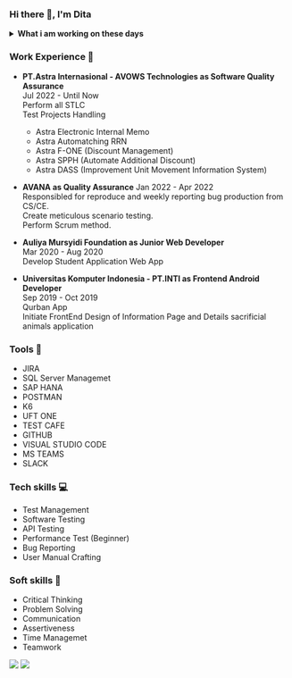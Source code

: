 ### Hi there 👋, I'm Dita 

<details>
 <summary><strong>What i am working on these days</strong></summary>
    &emsp;🔭 I’m currently work as Software Quality Assurance, looking for new opportunity with similar role</br>
    &emsp;🌱 Interest for IT Project Manager and System Analyst position. </br>
    &emsp; 💬 Ask me about anything.</br>
    &emsp; 📫 How to reach me: <a href="https://www.linkedin.com/in/pramaditasielda/">LinkedIn!</a></br>
    &emsp; 📫 Email me: pramaditasielda@gmail.com </br>
    &emsp; 😄 Pronouns: She/Her </br>
</details>

### Work Experience :office:
* <b>PT.Astra Internasional - AVOWS Technologies as Software Quality Assurance </b> </br>
  Jul 2022 - Until Now </br>
  Perform all STLC </br>
  Test Projects Handling </br>
  - Astra Electronic Internal Memo
  - Astra Automatching RRN 
  - Astra F-ONE (Discount Management)
  - Astra SPPH (Automate Additional Discount)
  - Astra DASS (Improvement Unit Movement Information System)

 * <b>AVANA as Quality Assurance</b>
   Jan 2022 - Apr 2022 </br>
   Responsibled for reproduce and weekly reporting bug production from CS/CE. </br>
   Create meticulous scenario testing. </br>
   Perform Scrum method. </br>
   
* <b>Auliya Mursyidi Foundation as Junior Web Developer</b> </br>
  Mar 2020 - Aug 2020 </br>
  Develop Student Application Web App </br>

* <b>Universitas Komputer Indonesia - PT.INTI as Frontend Android Developer</b> </br>
  Sep 2019 - Oct 2019 </br>
  Qurban App</br>
  Initiate FrontEnd Design of Information Page and Details sacrificial animals application

### Tools :wrench:
* JIRA
* SQL Server Managemet
* SAP HANA
* POSTMAN
* K6
* UFT ONE
* TEST CAFE
* GITHUB
* VISUAL STUDIO CODE
* MS TEAMS
* SLACK

### Tech skills :computer:
* Test Management
* Software Testing
* API Testing
* Performance Test (Beginner)
* Bug Reporting
* User Manual Crafting

### Soft skills :file_folder:
* Critical Thinking
* Problem Solving
* Communication
* Assertiveness
* Time Managemet
* Teamwork


    

<p>
    <img src="https://github-readme-stats.vercel.app/api?username=Pramadita&hide=contribs,prs&show_icons=true&hide_border=true&title_color=000" />
    <img src="https://github-readme-stats.sera5-dev.vercel.app/api/top-langs/?username=Pramadita&hide_border=true&layout=compact&title_color=000000&tetx_color=000000" width="">
</p>



